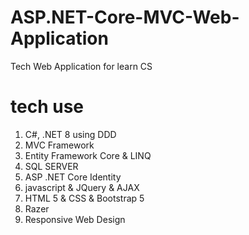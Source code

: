 ﻿# ASP.NET-Core-MVC-Web-Application
Tech Web Application for learn CS
# tech use 
1. C#, .NET 8 using DDD
1. MVC Framework
1. Entity Framework Core & LINQ
1. SQL SERVER 
1. ASP .NET Core Identity
1. javascript & JQuery & AJAX
1. HTML 5 & CSS & Bootstrap 5
1. Razer 
1. Responsive Web Design 
